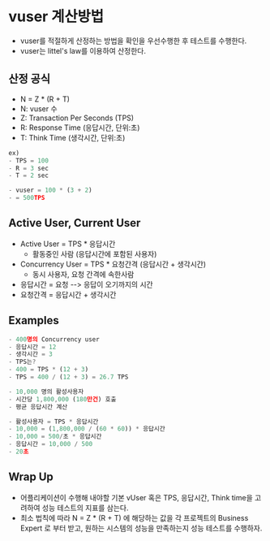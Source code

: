 # vuser 계산방법

- vuser를 적절하게 산정하는 방법을 확인을 우선수행한 후 테스트를 수행한다. 
- vuser는 littel's law를 이용하여 산정한다. 

## 산정 공식

- N = Z * (R + T)
- N: vuser 수
- Z: Transaction Per Seconds (TPS)
- R: Response Time (응답시간, 단위:초)
- T: Think Time (생각시간, 단위:초)

```js
ex) 
- TPS = 100
- R = 3 sec
- T = 2 sec

- vuser = 100 * (3 + 2)
- = 500TPS
```

## Active User, Current User

- Active User = TPS * 응답시간 
  - 활동중인 사람 (응답시간에 포함된 사용자)
- Concurrency User = TPS * 요청간격 (응답시간 + 생각시간)
  - 동시 사용자, 요청 간격에 속한사람
- 응답시간 = 요청 --> 응답이 오기까지의 시간
- 요청간격 = 응답시간 + 생각시간 

## Examples

```js
- 400명의 Concurrency user
- 응답시간 = 12
- 생각시간 = 3
- TPS는?
- 400 = TPS * (12 + 3)
- TPS = 400 / (12 + 3) = 26.7 TPS
```

```js
- 10,000 명의 활성사용자
- 시간당 1,800,000 (180만건) 호출
- 평균 응답시간 계산

- 활성사용자 = TPS * 응답시간
- 10,000 = (1,800,000 / (60 * 60)) * 응답시간
- 10,000 = 500/초 * 응답시간
- 응답시간 = 10,000 / 500
- 20초
```

## Wrap Up

- 어플리케이션이 수행해 내야할 기본 vUser 혹은 TPS, 응답시간, Think time을 고려하여 성능 테스트의 지표를 삼는다. 
- 최소 법칙에 따라 N = Z * (R + T) 에 해당하는 값을 각 프로젝트의 Business Expert 로 부터 받고, 원하는 시스템의 성능을 만족하는지 성능 테스트를 수행하자. 
